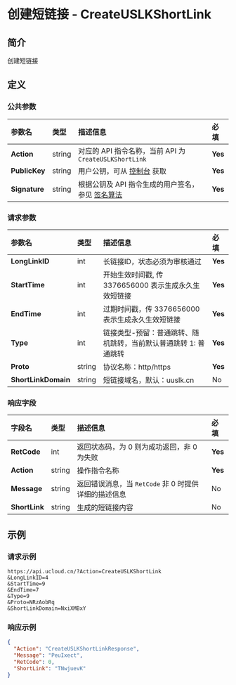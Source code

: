 # 创建短链接 - CreateUSLKShortLink

## 简介

创建短链接









## 定义

### 公共参数

| 参数名 | 类型 | 描述信息 | 必填 |
|:---|:---|:---|:---|
| **Action**     | string  | 对应的 API 指令名称，当前 API 为 `CreateUSLKShortLink`                        | **Yes** |
| **PublicKey**  | string  | 用户公钥，可从 [控制台](https://console.ucloud.cn/uapi/apikey) 获取                                             | **Yes** |
| **Signature**  | string  | 根据公钥及 API 指令生成的用户签名，参见 [签名算法](api/summary/signature.md)  | **Yes** |

### 请求参数

| 参数名 | 类型 | 描述信息 | 必填 |
|:---|:---|:---|:---|
| **LongLinkID** | int | 长链接ID，状态必须为审核通过 |**Yes**|
| **StartTime** | int | 开始生效时间戳, 传 3376656000 表示生成永久生效短链接 |**Yes**|
| **EndTime** | int | 过期时间戳，传 3376656000 表示生成永久生效短链接 |**Yes**|
| **Type** | int | 链接类型-预留：普通跳转、随机跳转，当前默认普通跳转 1: 普通跳转 |**Yes**|
| **Proto** | string | 协议名称：http/https |**Yes**|
| **ShortLinkDomain** | string | 短链接域名，默认：uuslk.cn |No|

### 响应字段

| 字段名 | 类型 | 描述信息 | 必填 |
|:---|:---|:---|:---|
| **RetCode** | int | 返回状态码，为 0 则为成功返回，非 0 为失败 |**Yes**|
| **Action** | string | 操作指令名称 |**Yes**|
| **Message** | string | 返回错误消息，当 `RetCode` 非 0 时提供详细的描述信息 |No|
| **ShortLink** | string | 生成的短链接内容 |No|




## 示例

### 请求示例
    
```
https://api.ucloud.cn/?Action=CreateUSLKShortLink
&LongLinkID=4
&StartTime=9
&EndTime=7
&Type=9
&Proto=NRzAobRq
&ShortLinkDomain=NxiXMBxY
```

### 响应示例
    
```json
{
  "Action": "CreateUSLKShortLinkResponse",
  "Message": "PeuIxect",
  "RetCode": 0,
  "ShortLink": "TNwjuevK"
}
```





